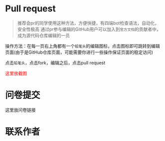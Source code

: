 # Pull request

> 推荐会pr的同学使用这种方法，方便快捷，有四端bot检查语法，自动化，安全性极高
> 通过pr参与编辑的GitHub用户可以加入到`官方文档`的贡献者中，成为源代码仓库编辑的一员

操作方法：在每一页右上角都有一个`铅笔头`的编辑图标，点击图标即可跳转到编辑页面(由于是GitHub仓库页面，可能需要你进行一些操作保证页面的稳定访问)

点击`铅笔头`，点击fork，编辑之后，点击pull request

<font color="red">这里放截图</font>

# 问卷提交

这里放问卷链接

# 联系作者

